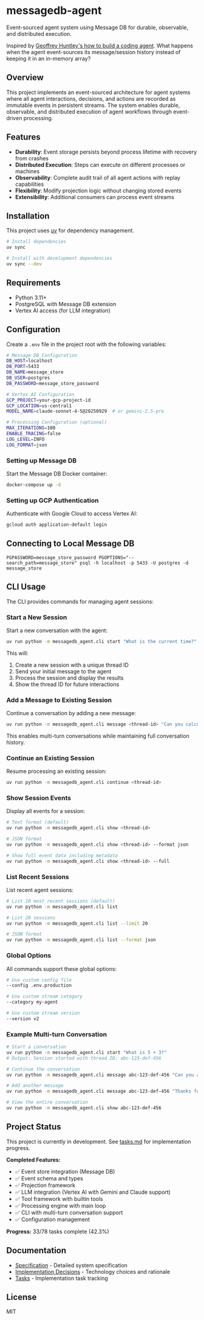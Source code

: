 # messagedb-agent

Event-sourced agent system using Message DB for durable, observable, and distributed execution.

Inspired by [Geoffrey Huntley's how to build a coding agent](https://ghuntley.com/agent/). What happens when the agent event-sources its message/session history instead of keeping it in an in-memory array?

## Overview

This project implements an event-sourced architecture for agent systems where all agent interactions, decisions, and actions are recorded as immutable events in persistent streams. The system enables durable, observable, and distributed execution of agent workflows through event-driven processing.

## Features

- **Durability**: Event storage persists beyond process lifetime with recovery from crashes
- **Distributed Execution**: Steps can execute on different processes or machines
- **Observability**: Complete audit trail of all agent actions with replay capabilities
- **Flexibility**: Modify projection logic without changing stored events
- **Extensibility**: Additional consumers can process event streams

## Installation

This project uses [uv](https://github.com/astral-sh/uv) for dependency management.

```bash
# Install dependencies
uv sync

# Install with development dependencies
uv sync --dev
```

## Requirements

- Python 3.11+
- PostgreSQL with Message DB extension
- Vertex AI access (for LLM integration)

## Configuration

Create a `.env` file in the project root with the following variables:

```bash
# Message DB Configuration
DB_HOST=localhost
DB_PORT=5433
DB_NAME=message_store
DB_USER=postgres
DB_PASSWORD=message_store_password

# Vertex AI Configuration
GCP_PROJECT=your-gcp-project-id
GCP_LOCATION=us-central1
MODEL_NAME=claude-sonnet-4-5@20250929  # or gemini-2.5-pro

# Processing Configuration (optional)
MAX_ITERATIONS=100
ENABLE_TRACING=false
LOG_LEVEL=INFO
LOG_FORMAT=json
```

### Setting up Message DB

Start the Message DB Docker container:

```bash
docker-compose up -d
```

### Setting up GCP Authentication

Authenticate with Google Cloud to access Vertex AI:

```bash
gcloud auth application-default login
```

## Connecting to Local Message DB

```
PGPASSWORD=message_store_password PGOPTIONS="--search_path=message_store" psql -h localhost -p 5433 -U postgres -d message_store
```

## CLI Usage

The CLI provides commands for managing agent sessions:

### Start a New Session

Start a new conversation with the agent:

```bash
uv run python -m messagedb_agent.cli start "What is the current time?"
```

This will:
1. Create a new session with a unique thread ID
2. Send your initial message to the agent
3. Process the session and display the results
4. Show the thread ID for future interactions

### Add a Message to Existing Session

Continue a conversation by adding a new message:

```bash
uv run python -m messagedb_agent.cli message <thread-id> "Can you calculate 42 * 7?"
```

This enables multi-turn conversations while maintaining full conversation history.

### Continue an Existing Session

Resume processing an existing session:

```bash
uv run python -m messagedb_agent.cli continue <thread-id>
```

### Show Session Events

Display all events for a session:

```bash
# Text format (default)
uv run python -m messagedb_agent.cli show <thread-id>

# JSON format
uv run python -m messagedb_agent.cli show <thread-id> --format json

# Show full event data including metadata
uv run python -m messagedb_agent.cli show <thread-id> --full
```

### List Recent Sessions

List recent agent sessions:

```bash
# List 10 most recent sessions (default)
uv run python -m messagedb_agent.cli list

# List 20 sessions
uv run python -m messagedb_agent.cli list --limit 20

# JSON format
uv run python -m messagedb_agent.cli list --format json
```

### Global Options

All commands support these global options:

```bash
# Use custom config file
--config .env.production

# Use custom stream category
--category my-agent

# Use custom stream version
--version v2
```

### Example Multi-turn Conversation

```bash
# Start a conversation
uv run python -m messagedb_agent.cli start "What is 5 + 3?"
# Output: Session started with thread ID: abc-123-def-456

# Continue the conversation
uv run python -m messagedb_agent.cli message abc-123-def-456 "Can you also tell me the time?"

# Add another message
uv run python -m messagedb_agent.cli message abc-123-def-456 "Thanks for your help!"

# View the entire conversation
uv run python -m messagedb_agent.cli show abc-123-def-456
```

## Project Status

This project is currently in development. See [tasks.md](tasks.md) for implementation progress.

**Completed Features:**
- ✅ Event store integration (Message DB)
- ✅ Event schema and types
- ✅ Projection framework
- ✅ LLM integration (Vertex AI with Gemini and Claude support)
- ✅ Tool framework with builtin tools
- ✅ Processing engine with main loop
- ✅ CLI with multi-turn conversation support
- ✅ Configuration management

**Progress:** 33/78 tasks complete (42.3%)

## Documentation

- [Specification](spec.md) - Detailed system specification
- [Implementation Decisions](basic-python.md) - Technology choices and rationale
- [Tasks](tasks.md) - Implementation task tracking

## License

MIT
